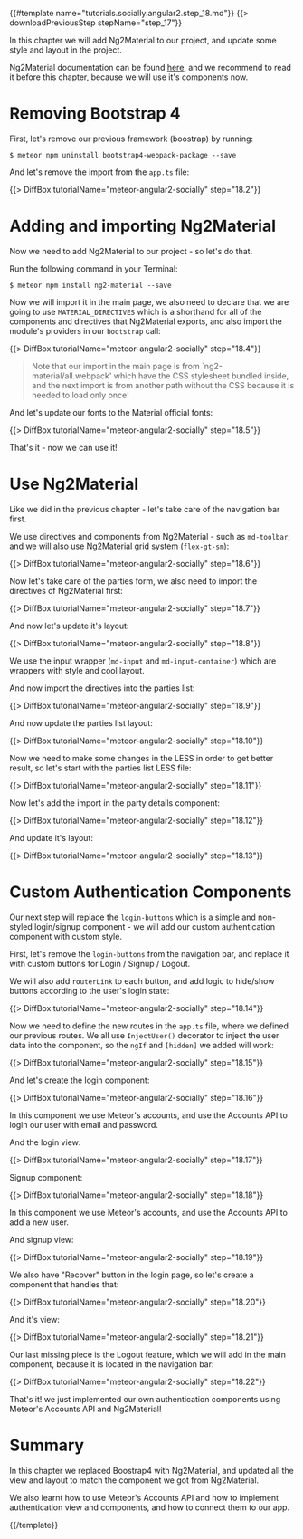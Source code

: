 {{#template name="tutorials.socially.angular2.step_18.md"}}
{{> downloadPreviousStep stepName="step_17"}}

In this chapter we will add Ng2Material to our project, and update some style and layout in the project.

Ng2Material documentation can be found [here](https://justindujardin.github.io/ng2-material/), and we recommend to read it before this chapter, because we will use it's components now.

# Removing Bootstrap 4

First, let's remove our previous framework (boostrap) by running:

    $ meteor npm uninstall bootstrap4-webpack-package --save

And let's remove the import from the `app.ts` file:

{{> DiffBox tutorialName="meteor-angular2-socially" step="18.2"}}

# Adding and importing Ng2Material

Now we need to add Ng2Material to our project - so let's do that.

Run the following command in your Terminal:

    $ meteor npm install ng2-material --save

Now we will import it in the main page, we also need to declare that we are going to use `MATERIAL_DIRECTIVES` which is a shorthand for all of the components and directives that Ng2Material exports, and also import the module's providers in our `bootstrap` call:

{{> DiffBox tutorialName="meteor-angular2-socially" step="18.4"}}

> Note that our import in the main page is from `ng2-material/all.webpack' which have the CSS stylesheet bundled inside, and the next import is from another path without the CSS because it is needed to load only once!

And let's update our fonts to the Material official fonts:

{{> DiffBox tutorialName="meteor-angular2-socially" step="18.5"}}

That's it - now we can use it!

# Use Ng2Material

Like we did in the previous chapter - let's take care of the navigation bar first.

We use directives and components from Ng2Material - such as `md-toolbar`, and we will also use Ng2Material grid system (`flex-gt-sm`):

{{> DiffBox tutorialName="meteor-angular2-socially" step="18.6"}}

Now let's take care of the parties form, we also need to import the directives of Ng2Material first:

{{> DiffBox tutorialName="meteor-angular2-socially" step="18.7"}}

And now let's update it's layout:

{{> DiffBox tutorialName="meteor-angular2-socially" step="18.8"}}

We use the input wrapper (`md-input` and `md-input-container`) which are wrappers with style and cool layout.

And now import the directives into the parties list:

{{> DiffBox tutorialName="meteor-angular2-socially" step="18.9"}}

And now update the parties list layout:

{{> DiffBox tutorialName="meteor-angular2-socially" step="18.10"}}

Now we need to make some changes in the LESS in order to get better result, so let's start with the parties list LESS file:

{{> DiffBox tutorialName="meteor-angular2-socially" step="18.11"}}

Now let's add the import in the party details component:

{{> DiffBox tutorialName="meteor-angular2-socially" step="18.12"}}

And update it's layout:

{{> DiffBox tutorialName="meteor-angular2-socially" step="18.13"}}

# Custom Authentication Components

Our next step will replace the `login-buttons` which is a simple and non-styled login/signup component - we will add our custom authentication component with custom style.

First, let's remove the `login-buttons` from the navigation bar, and replace it with custom buttons for Login / Signup / Logout.

We will also add `routerLink` to each button, and add logic to hide/show buttons according to the user's login state:

{{> DiffBox tutorialName="meteor-angular2-socially" step="18.14"}}

Now we need to define the new routes in the `app.ts` file, where we defined our previous routes. We all use `InjectUser()` decorator to inject the user data into the component, so the `ngIf` and `[hidden]` we added will work:

{{> DiffBox tutorialName="meteor-angular2-socially" step="18.15"}}

And let's create the login component:

{{> DiffBox tutorialName="meteor-angular2-socially" step="18.16"}}

In this component we use Meteor's accounts, and use the Accounts API to login our user with email and password.

And the login view:

{{> DiffBox tutorialName="meteor-angular2-socially" step="18.17"}}

Signup component:

{{> DiffBox tutorialName="meteor-angular2-socially" step="18.18"}}

In this component we use Meteor's accounts, and use the Accounts API to add a new user.

And signup view:

{{> DiffBox tutorialName="meteor-angular2-socially" step="18.19"}}

We also have "Recover" button in the login page, so let's create a component that handles that:

{{> DiffBox tutorialName="meteor-angular2-socially" step="18.20"}}

And it's view:

{{> DiffBox tutorialName="meteor-angular2-socially" step="18.21"}}

Our last missing piece is the Logout feature, which we will add in the main component, because it is located in the navigation bar:

{{> DiffBox tutorialName="meteor-angular2-socially" step="18.22"}}

That's it! we just implemented our own authentication components using Meteor's Accounts API and Ng2Material!

# Summary

In this chapter we replaced Boostrap4 with Ng2Material, and updated all the view and layout to match the component we got from Ng2Material.

We also learnt how to use Meteor's Accounts API and how to implement authentication view and components, and how to connect them to our app.

{{/template}}
